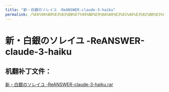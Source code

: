 ```yaml
---
title: "新・白銀のソレイユ -ReANSWER-claude-3-haiku"
permalink: /%E6%96%B0%E3%83%BB%E7%99%BD%E9%8A%80%E3%81%AE%E3%82%BD%E3%83%AC%E3%82%A4%E3%83%A6%20-ReANSWER-claude-3-haiku
---
```



# 新・白銀のソレイユ -ReANSWER-claude-3-haiku

## 机翻补丁文件：

[新・白銀のソレイユ -ReANSWER-claude-3-haiku.rar](https://github.com/jyxjyx1234/jyxjyx1234.github.io/blob/main/resources/%E6%96%B0%E3%83%BB%E7%99%BD%E9%8A%80%E3%81%AE%E3%82%BD%E3%83%AC%E3%82%A4%E3%83%A6%20-ReANSWER-claude-3-haiku.rar)

 

